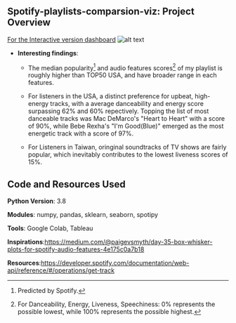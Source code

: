 ## Spotify-playlists-comparsion-viz: Project Overview

[For the Interactive version dashboard](https://public.tableau.com/app/profile/jake6334/viz/spotify_playlists_workbook/Dashboard1)
![alt text]()

* **Interesting findings**:

  * The median popularity[^1] and audio features scores[^2] of my playlist is roughly higher than TOP50 USA, and have broader range in each features.
  
  * For listeners in the USA, a distinct preference for upbeat, high-energy tracks, with a average danceability and energy score surpassing 62% and 60% repectively. Topping the list of most danceable tracks was Mac DeMarco's "Heart to Heart" with a score of 90%, while Bebe Rexha's "I'm Good(Blue)" emerged as the most energetic track with a score of 97%.
  
  * For Listeners in Taiwan, oringinal soundtracks of TV shows are fairly popular, which inevitably contributes to the lowest liveness scores of 15%.
  

[^1]: Predicted by Spotify.
[^2]: For Danceability, Energy, Liveness, Speechiness: 0% represents the possible lowest, while 100% represents the possible highest.


## Code and Resources Used

**Python Version**: 3.8

**Modules**: numpy, pandas, sklearn, seaborn, spotipy

**Tools**: Google Colab, Tableau

**Inspirations**:https://medium.com/@paigevsmyth/day-35-box-whisker-plots-for-spotify-audio-features-4e175c0a7b18

**Resources**:https://developer.spotify.com/documentation/web-api/reference/#/operations/get-track



